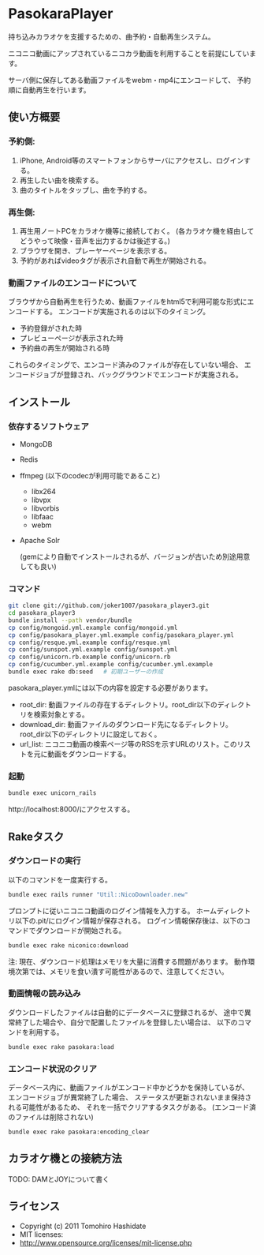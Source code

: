 PasokaraPlayer
===================

持ち込みカラオケを支援するための、曲予約・自動再生システム。

ニコニコ動画にアップされているニコカラ動画を利用することを前提にしています。

サーバ側に保存してある動画ファイルをwebm・mp4にエンコードして、
予約順に自動再生を行います。


使い方概要
---------------

### 予約側:

1. iPhone, Android等のスマートフォンからサーバにアクセスし、ログインする。
1. 再生したい曲を検索する。
1. 曲のタイトルをタップし、曲を予約する。


### 再生側:

1. 再生用ノートPCをカラオケ機等に接続しておく。 (各カラオケ機を経由してどうやって映像・音声を出力するかは後述する。)
1. ブラウザを開き、プレーヤーページを表示する。
1. 予約があればvideoタグが表示され自動で再生が開始される。


### 動画ファイルのエンコードについて
ブラウザから自動再生を行うため、動画ファイルをhtml5で利用可能な形式にエンコードする。
エンコードが実施されるのは以下のタイミング。

* 予約登録がされた時
* プレビューページが表示された時
* 予約曲の再生が開始される時

これらのタイミングで、エンコード済みのファイルが存在していない場合、
エンコードジョブが登録され、バックグラウンドでエンコードが実施される。

インストール
------------------

### 依存するソフトウェア
* MongoDB
* Redis
* ffmpeg (以下のcodecが利用可能であること)
    * libx264
    * libvpx
    * libvorbis
    * libfaac
    * webm
* Apache Solr

     (gemにより自動でインストールされるが、バージョンが古いため別途用意しても良い)


### コマンド
``` sh
git clone git://github.com/joker1007/pasokara_player3.git
cd pasokara_player3
bundle install --path vendor/bundle
cp config/mongoid.yml.example config/mongoid.yml
cp config/pasokara_player.yml.example config/pasokara_player.yml
cp config/resque.yml.example config/resque.yml
cp config/sunspot.yml.example config/sunspot.yml
cp config/unicorn.rb.example config/unicorn.rb
cp config/cucumber.yml.example config/cucumber.yml.example
bundle exec rake db:seed   # 初期ユーザーの作成
```

pasokara_player.ymlには以下の内容を設定する必要があります。

* root_dir: 動画ファイルの存在するディレクトリ。root_dir以下のディレクトリを検索対象とする。
* download_dir: 動画ファイルのダウンロード先になるディレクトリ。root_dir以下のディレクトリに設定しておく。
* url_list: ニコニコ動画の検索ページ等のRSSを示すURLのリスト。このリストを元に動画をダウンロードする。


### 起動
```sh
bundle exec unicorn_rails
```

http://localhost:8000/にアクセスする。

Rakeタスク
--------------------------

### ダウンロードの実行

以下のコマンドを一度実行する。

```sh
bundle exec rails runner "Util::NicoDownloader.new"
```

プロンプトに従いニコニコ動画のログイン情報を入力する。
ホームディレクトリ以下の.pit/にログイン情報が保存される。
ログイン情報保存後は、以下のコマンドでダウンロードが開始される。

```sh
bundle exec rake niconico:download
```

注: 現在、ダウンロード処理はメモリを大量に消費する問題があります。
動作環境次第では、メモリを食い潰す可能性があるので、注意してください。


### 動画情報の読み込み
ダウンロードしたファイルは自動的にデータベースに登録されるが、
途中で異常終了した場合や、自分で配置したファイルを登録したい場合は、
以下のコマンドを利用する。

```sh
bundle exec rake pasokara:load
```


### エンコード状況のクリア
データベース内に、動画ファイルがエンコード中かどうかを保持しているが、
エンコードジョブが異常終了した場合、
ステータスが更新されないまま保持される可能性があるため、
それを一括でクリアするタスクがある。
(エンコード済のファイルは削除されない)

```sh
bundle exec rake pasokara:encoding_clear
```


カラオケ機との接続方法
--------------------------
TODO: DAMとJOYについて書く

ライセンス
-------------------

* Copyright (c) 2011 Tomohiro Hashidate
* MIT licenses:
* http://www.opensource.org/licenses/mit-license.php
